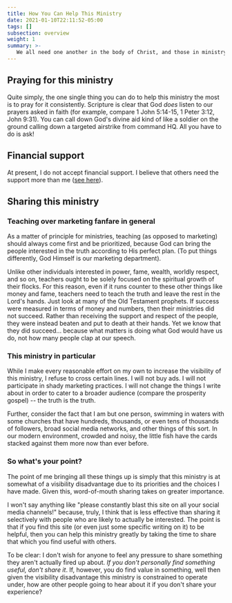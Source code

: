 ```yaml
---
title: How You Can Help This Ministry
date: 2021-01-10T22:11:52-05:00
tags: []
subsection: overview
weight: 1
summary: >-
   We all need one another in the body of Christ, and those in ministry (be it teaching like myself, or evangelism/missions, or other callings besides) especially need the support of other believers. Bearing this in mind, this page goes over some ways in which you can help this ministry.
---
```


## Praying for this ministry

Quite simply, the one single thing you can do to help this ministry the most is to pray for it consistently. Scripture is clear that God *does* listen to our prayers asked in faith (for example, compare 1 John 5:14-15, 1 Peter 3:12, John 9:31). You can call down God's divine aid kind of like a soldier on the ground calling down a targeted airstrike from command HQ. All you have to do is ask!

## Financial support

At present, I do not accept financial support. I believe that others need the support more than me ([see here](/about-the-site/frequently-asked-questions/#you-said-you-dont-take-donations-do-you-know-of-good-causes)).

## Sharing this ministry

### Teaching over marketing fanfare in general

As a matter of principle for ministries, teaching (as opposed to marketing) should always come first and be prioritized, because God can bring the people interested in the truth according to His perfect plan. (To put things differently, God Himself is our marketing department).

Unlike other individuals interested in power, fame, wealth, worldly respect, and so on, teachers ought to be solely focused on the spiritual growth of their flocks. For this reason, even if it runs counter to these other things like money and fame, teachers need to teach the truth and leave the rest in the Lord's hands. Just look at many of the Old Testament prophets. If success were measured in terms of money and numbers, then their ministries did not succeed. Rather than receiving the support and respect of the people, they were instead beaten and put to death at their hands. Yet we know that they did succeed... because what matters is doing what God would have us do, not how many people clap at our speech. 

### This ministry in particular

While I make every reasonable effort on my own to increase the visibility of this ministry, I refuse to cross certain lines. I will not buy ads. I will not participate in shady marketing practices. I will not change the things I write about in order to cater to a broader audience (compare the prosperity gospel) -- the truth is the truth.

Further, consider the fact that I am but one person, swimming in waters with some churches that have hundreds, thousands, or even tens of thousands of followers, broad social media networks, and other things of this sort. In our modern environment, crowded and noisy, the little fish have the cards stacked against them more now than ever before.

### So what's your point?

The point of me bringing all these things up is simply that this ministry is at somewhat of a visibility disadvantage due to its priorities and the choices I have made. Given this, word-of-mouth sharing takes on greater importance.

I won't say anything like "please constantly blast this site on all your social media channels!" because, truly, I think that is less effective than sharing it selectively with people who are likely to actually be interested. The point is that if you find this site (or even just some specific writing on it) to be helpful, then you can help this ministry greatly by taking the time to share that which you find useful with others.

To be clear: I don't wish for anyone to feel any pressure to share something they aren't actually fired up about. *If you don't personally find something useful, don't share it*. If, however, you do find value in something, well then given the visibility disadvantage this ministry is constrained to operate under, how are other people going to hear about it if you don't share your experience?

<!--

## Getting involved in this ministry's community

### Forums

This site runs forums for readers to interact with one another. You can read more about these forums [here](/forums/).

Forums that suffer from inactivity are not nearly as useful and engaging as those that stay relatively active. For this reason, if you are looking to help out this ministry, getting involved (or more involved, as the case may be) on the forums is one excellent way to do that.

You don't have to go around writing out perfectly-formed profound thoughts or anything -- please don't feel any pressure! The idea is simply to have more people actively participating rather than just a small handful of us.

### Zoom meetings

This site also runs weekly meetings over Zoom: some Bible studies, and some just more casual chats between site readers. You can read more about these Zoom meetings [here](/zoom-meetings/), and also see some of the video recordings coming out of these meetings [on the site's YouTube channel](https://www.youtube.com/channel/UCFk7khraAKf68DZ5GeYEFIw/playlists). 

While these Zoom meetings probably do not benefit from additional participants quite as much as the forums (as participating teachers can keep the conversation going just fine if we need to), they do also benefit from having more perspectives, particularly in terms of asking good questions to steer what we talk about towards areas that need addressing -- areas that we might not otherwise hit.

Again, you don't have to be a great speaker or anything to participate. (I'm definitely not!) 

### Making yourself available on the contact network

Lastly in terms of community, this site also has a [contact network](/contact-network/) that I maintain to help connect people with each other.

I can do this based solely on my own personal knowledge of my contacts, but the process is helped along substantially if people willing to participate in the network give me some feedback about how they wish to be tapped.

For example, let's say I have a friend named M. (This person is completely made up for this example). Based on when we were in classes together, I know that M was a sociology major, and also felt like his calling in life was evangelism. He was studying different cultures in an effort to understand them such that he might better share the gospel with people from them.

Since we are no longer in college, I only occasionally talk to M. Let's say since the last time I talked to him, M moved to a majority-Muslim country for the sake of his mission work, but I do not know this. Thus, when another correspondent asks me if I know anybody with experience in Muslim-targeted evangelism, I say I don't know anyone... even though I know M and that's exactly what M is doing! 

The point of this example: the more knowledge (and specifically, the more up-to-date knowledge) I have about people in this network, the more effective it is. So if you want to participate in the contact network, you can help this ministry out by letting me know how you can best be used, and how your areas of contribution might change over time. In terms of this example, if M had just sent me a quick update when he started his Muslim-targeted evangelism, I would have been able to successfully send my other correspondent his way.

## Helping improve this ministry's content

Unlike written books, the content of this website is complete dynamic, meaning all the webpages are living documents rather than static, unchanging files. On top of this, I am enthusiastic about community-driven contributions on a personal level, and embrace them with both arms wide open. You can email me ([steven@bibledocs.org](mailto:steven@bibledocs.org)) at any time with content suggestions.

As to the actual mechanics of how you can make contributions to written content, please see [Making Edits and Improvements to the Site's Written Content](/guides/making-effective-use-of-bibledocs/making-edits-and-improvements-to-the-site-s-written-content/).

### Making the writing more accessible

As explained [here](https://www.steventammen.com/projects/spartan/writing-level/), since maintaining two separate levels of writing for every piece of content (one simpler level for children, non-native English speakers, and folks without much education, and the other level more advanced and academic in nature) is far too time consuming, I instead endeavor to make all writing on this site as accessible as possible. The basic idea is to always avoid complexity and things lower-level readers might struggle with unless they are more or less necessary.

Now, this all sounds well-and-good, but the problem is that years of writing college papers beat into me a style of writing that is *not* this. In short, it takes effort on my part to write in an accessible way, and I still fall into stuffy academic prose rather easily. 

This being the case, any time you see some writing on the site where your first thought is "this is more complicated than it needs to be" or "we could use this shorter and much-more-common synonym in place of this complicated technical term" or "this sentence is far too long, and we could split it up here and here to make things easier to follow" or anything else like this, please let me know what you think is better! In some cases I am blind to how arcane my own writing sounds, because, well, it's my own writing. 

Most all kinds of content edits and improvements are encapsulated in this concept of making the writing on the site more accessible. While much of what I have mentioned above deals explicitly with the idea of simplification, making the writing more accessible does not necessarily always involve direct simplification. For example, reordering the points in a section to improve clarity also makes the writing more accessible, even if not simpler *per se*.

### Fixing typos

Please also feel free to pass on any typos you find. I am always astounded by how many typos crop up despite my best efforts to edit and proofread my own writing before publishing it.

-->

<!--

### Video medium

#### Creating timestamps for posted videos

Creating timestamps for videos is enormously helpful in that it allows viewers to navigate to specific places in videos, by topic. There is one big problem with timestamps for videos: they are time-consuming to make.

Due to limits on my own time (mostly a desire to get out a greater overall volume of teaching), I have decided that making timestamps for videos is not something that I myself will do. If you want to help this ministry, however, making timestamps for posted videos is something that would definitely help improve the video content that this ministry offers.

A couple notes:

- You can see an example of timestamps for a Bible study recording in the description of [this video](https://www.youtube.com/watch?v=kmzv2hcQUqs&list=PLcqAebKsBWy9NzEhpik-IyU9jycIOw1e9).

- You do kind of need to follow the content of the videos to be able to make good timestamps. 

- Videos from the general Bible study, Greek study, or Hebrew study would probably be the best ones to prioritize.


If you are interested in helping out the ministry in this capacity, please contact me ([steven@bibledocs.org](mailto:steven@bibledocs.org)). 

-->
